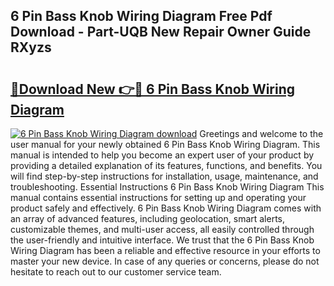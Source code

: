 ## 6 Pin Bass Knob Wiring Diagram Free Pdf Download - Part-UQB New Repair Owner Guide RXyzs

# <h2><a href="http://dft03n.blite.top/?on=6+Pin+Bass+Knob+Wiring+Diagram">🔗Download New 👉🔴 6 Pin Bass Knob Wiring Diagram</a></h2>

[![6 Pin Bass Knob Wiring Diagram download](https://i.imgur.com/lujVjoI.png)](http://dft03n.blite.top/?on=6+Pin+Bass+Knob+Wiring+Diagram)
Greetings and welcome to the user manual for your newly obtained 6 Pin Bass Knob Wiring Diagram. This manual is intended to help you become an expert user of your product by providing a detailed explanation of its features, functions, and benefits. You will find step-by-step instructions for installation, usage, maintenance, and troubleshooting. Essential Instructions 6 Pin Bass Knob Wiring Diagram This manual contains essential instructions for setting up and operating your product safely and effectively. 6 Pin Bass Knob Wiring Diagram comes with an array of advanced features, including geolocation, smart alerts, customizable themes, and multi-user access, all easily controlled through the user-friendly and intuitive interface. We trust that the 6 Pin Bass Knob Wiring Diagram has been a reliable and effective resource in your efforts to master your new device. In case of any queries or concerns, please do not hesitate to reach out to our customer service team.
